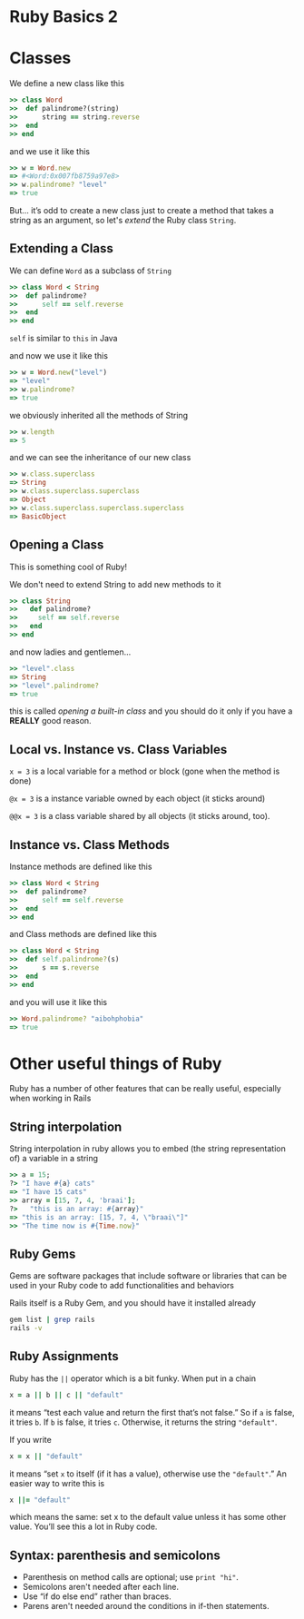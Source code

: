 
# Ruby Basics 2

# Classes

We define a new class like this

~~~ruby
>> class Word
>> 	def palindrome?(string)
>> 		string == string.reverse
>> 	end
>> end
~~~

and we use it like this

~~~ruby
>> w = Word.new
=> #<Word:0x007fb8759a97e8>
>> w.palindrome? "level"
=> true
~~~

But... it’s odd to create a new class just to create a method that takes a string as an argument, so let's *extend* the Ruby class `String`.

## Extending a Class

We can define `Word` as a subclass of `String`

~~~ruby
>> class Word < String
>> 	def palindrome?
>> 		self == self.reverse
>> 	end
>> end
~~~

`self` is similar to `this` in Java

and now we use it like this

~~~ruby
>> w = Word.new("level")
=> "level"
>> w.palindrome?
=> true
~~~

we obviously inherited all the methods of String

~~~ruby
>> w.length
=> 5
~~~

and we can see the inheritance of our new class

~~~ruby
>> w.class.superclass
=> String
>> w.class.superclass.superclass
=> Object
>> w.class.superclass.superclass.superclass
=> BasicObject
~~~

## Opening a Class

This is something cool of Ruby!

We don't need to extend String to add new methods to it
~~~ruby
>> class String
>>   def palindrome?
>>     self == self.reverse
>>   end
>> end

~~~

and now ladies and gentlemen...

~~~ruby
>> "level".class
=> String
>> "level".palindrome?
=> true
~~~

this is called *opening a built-in class* and you should do it only if you have a **REALLY** good reason.

## Local vs. Instance vs. Class Variables

`x = 3` is a local variable for a method or block (gone when the method is done)

`@x = 3` is a instance variable owned by each object (it sticks around)

`@@x = 3` is a class variable shared by all objects (it sticks around, too).

## Instance vs. Class Methods

Instance methods are defined like this

~~~ruby
>> class Word < String
>> 	def palindrome?
>> 		self == self.reverse
>> 	end
>> end
~~~

and Class methods are defined like this

~~~ruby
>> class Word < String
>> 	def self.palindrome?(s)
>> 		s == s.reverse
>> 	end
>> end
~~~

and you will use it like this

~~~ruby
>> Word.palindrome? "aibohphobia"
=> true
~~~

# Other useful things of Ruby

Ruby has a number of other features that can be really useful, especially when working in Rails

## String interpolation

String interpolation in ruby allows you to embed (the string representation of) a variable in a string

~~~ruby
>> a = 15;
?> "I have #{a} cats"
=> "I have 15 cats"
>> array = [15, 7, 4, 'braai'];
?>   "this is an array: #{array}"
=> "this is an array: [15, 7, 4, \"braai\"]"
>> "The time now is #{Time.now}"
~~~

## Ruby Gems

Gems are software packages that include software or libraries that can be used in your Ruby code to add functionalities and behaviors

Rails itself is a Ruby Gem, and you should have it installed already

~~~bash
gem list | grep rails
rails -v
~~~

## Ruby Assignments

Ruby has the `||` operator which is a bit funky. When put in a chain

~~~ruby
x = a || b || c || "default"
~~~

it means “test each value and return the first that’s not false.” So if `a` is false, it tries `b`. If `b` is false, it tries `c`. Otherwise, it returns the string `"default"`.

If you write

~~~ruby
x = x || "default"
~~~

it means “set `x` to itself (if it has a value), otherwise use the `"default"`.” An easier way to write this is

~~~ruby
x ||= "default"
~~~

which means the same: set x to the default value unless it has some other value. You’ll see this a lot in Ruby code.

## Syntax: parenthesis and semicolons

* Parenthesis on method calls are optional; use `print "hi"`.
* Semicolons aren't needed after each line.
* Use “if do else end” rather than braces.
* Parens aren't needed around the conditions in if-then statements.
